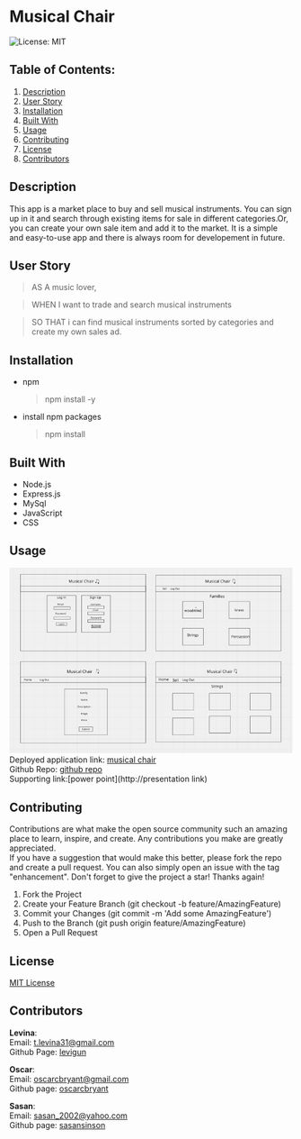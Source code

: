 # Musical Chair
  ![License: MIT](https://img.shields.io/badge/License-MIT-yellow.svg)
  ## Table of Contents:
  1. [Description](#Description)
  2. [User Story](#Userstory) 
  3. [Installation](#Installation)
  4. [Built With](#Builtwith)
  5. [Usage](#Usage)  
  6. [Contributing](#Contributing)
  7. [License](#License)
  8. [Contributors](#Contibutors)
  
## Description
This app is a market place to buy and sell musical instruments. You can sign up in it and search through existing items for sale in different categories.Or, you can create your own sale item and add it to the market. It is a simple and easy-to-use app and there is always room for developement in future.

## User Story
>AS A music lover,  

>WHEN I want to trade and search musical instruments  

>SO THAT i can find musical instruments sorted by categories and create my own sales ad.  

## Installation
* npm
    > npm install -y
*  install npm packages
    > npm install   

## Built With
* Node.js
* Express.js
* MySql
* JavaScript
* CSS

## Usage
![our wire frame!](/public/images/Screen%20Shot.png)  
Deployed application link: [musical chair](https://...)  
Github Repo: [github repo](https://github.com/levigun/musical-chair)  
Supporting link:[power point](http://presentation link)


## Contributing
Contributions are what make the open source community such an amazing place to learn, inspire, and create. Any contributions you make are greatly appreciated.  
If you have a suggestion that would make this better, please fork the repo and create a pull request. You can also simply open an issue with the tag "enhancement". Don't forget to give the project a star! Thanks again!  
1. Fork the Project
2. Create your Feature Branch (git checkout -b feature/AmazingFeature)
3. Commit your Changes (git commit -m 'Add some AmazingFeature')
4. Push to the Branch (git push origin feature/AmazingFeature)
5. Open a Pull Request

## License
[MIT License](https://opensource.org/licenses/MIT)  

## Contributors
**Levina**:  
Email: t.levina31@gmail.com   
Github Page: [levigun](https://github.com/levigun)

**Oscar**:  
Email: oscarcbryant@gmail.com   
Github page: [oscarcbryant](https://github.com/oscarcbryant)

**Sasan**:  
Email: sasan_2002@yahoo.com  
Github page: [sasansinson](https://github.com/sasansinson)




 

